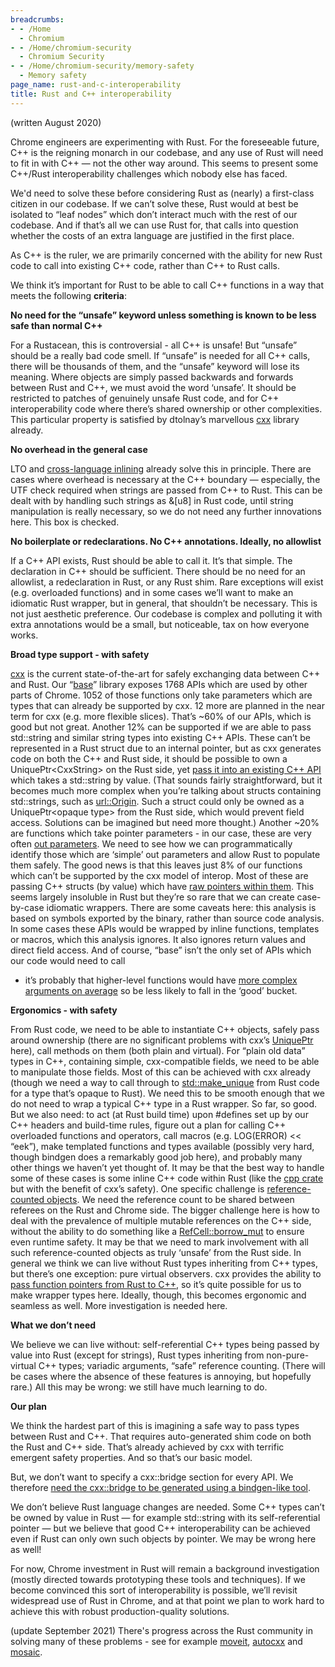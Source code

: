 ```yaml
---
breadcrumbs:
- - /Home
  - Chromium
- - /Home/chromium-security
  - Chromium Security
- - /Home/chromium-security/memory-safety
  - Memory safety
page_name: rust-and-c-interoperability
title: Rust and C++ interoperability
---
```


(written August 2020)

Chrome engineers are experimenting with Rust. For the foreseeable future, C++ is
the reigning monarch in our codebase, and any use of Rust will need to fit in
with C++ — not the other way around. This seems to present some C++/Rust
interoperability challenges which nobody else has faced.

We'd need to solve these before considering Rust as (nearly) a first-class
citizen in our codebase. If we can’t solve these, Rust would at best be isolated
to “leaf nodes” which don’t interact much with the rest of our codebase. And if
that’s all we can use Rust for, that calls into question whether the costs of an
extra language are justified in the first place.

As C++ is the ruler, we are primarily concerned with the ability for new Rust
code to call into existing C++ code, rather than C++ to Rust calls.

We think it’s important for Rust to be able to call C++ functions in a way that 
meets the following **criteria**:

**No need for the “unsafe” keyword unless something is known to be less safe than normal C++**

For a Rustacean, this is controversial - all C++ is unsafe! But “unsafe”
should be a really bad code smell. If “unsafe” is needed for all C++ calls,
there will be thousands of them, and the “unsafe” keyword will lose its
meaning. Where objects are simply passed backwards and forwards between Rust
and C++, we must avoid the word ‘unsafe’. It should be restricted to patches
of genuinely unsafe Rust code, and for C++ interoperability code where
there’s shared ownership or other complexities.
This particular property is satisfied by dtolnay’s marvellous
[cxx](https://github.com/dtolnay/cxx) library already.

**No overhead in the general case**

LTO and [cross-language
inlining](http://blog.llvm.org/2019/09/closing-gap-cross-language-lto-between.html)
already solve this in principle. There are cases where overhead is necessary
at the C++ boundary — especially, the UTF check required when strings are
passed from C++ to Rust. This can be dealt with by handling such strings as
&\[u8\] in Rust code, until string manipulation is really necessary, so we
do not need any further innovations here. This box is checked.

**No boilerplate or redeclarations. No C++ annotations. Ideally, no allowlist**

If a C++ API exists, Rust should be able to call it. It’s that simple. The
declaration in C++ should be sufficient. There should be no need for an
allowlist, a redeclaration in Rust, or any Rust shim. Rare exceptions will
exist (e.g. overloaded functions) and in some cases we’ll want to make an
idiomatic Rust wrapper, but in general, that shouldn’t be necessary.
This is not just aesthetic preference. Our codebase is complex and polluting
it with extra annotations would be a small, but noticeable, tax on how
everyone works.

**Broad type support - with safety**

[cxx](https://github.com/dtolnay/cxx) is the current state-of-the-art for
safely exchanging data between C++ and Rust. Our
“[base](https://source.chromium.org/chromium/chromium/src/+/HEAD:base/)”
library exposes 1768 APIs which are used by other parts of Chrome. 1052 of
those functions only take parameters which are types that can already be
supported by cxx. 12 more are planned in the near term for cxx (e.g. more
flexible slices).
That’s ~60% of our APIs, which is good but not great.
Another 12% can be supported if we are able to pass std::string and similar
string types into existing C++ APIs. These can’t be represented in a Rust
struct due to an internal pointer, but as cxx generates code on both the C++
and Rust side, it should be possible to own a UniquePtr&lt;CxxString&gt; on
the Rust side, yet [pass it into an existing C++
API](https://github.com/dtolnay/cxx/issues/250) which takes a std::string by
value.
(That sounds fairly straightforward, but it becomes much more complex when
you’re talking about structs containing std::strings, such as
[url::Origin](https://source.chromium.org/chromium/chromium/src/+/HEAD:url/origin.h;l=141?q=url::Origin&ss=chromium%2Fchromium%2Fsrc).
Such a struct could only be owned as a UniquePtr&lt;opaque type&gt; from the
Rust side, which would prevent field access. Solutions can be imagined but
need more thought.)
Another ~20% are functions which take pointer parameters - in our case,
these are very often [out
parameters](https://source.chromium.org/chromium/chromium/src/+/HEAD:base/rand_util.h;l=40?q=base::RandBytes&sq=).
We need to see how we can programmatically identify those which are ‘simple’
out parameters and allow Rust to populate them safely.
The good news is that this leaves just 8% of our functions which can’t be
supported by the cxx model of interop. Most of these are passing C++ structs
(by value) which have [raw pointers within
them](https://source.chromium.org/chromium/chromium/src/+/HEAD:base/memory/shared_memory_mapping.h;l=169?q=base::WritableSharedMemoryMapping).
This seems largely insoluble in Rust but they’re so rare that we can create
case-by-case idiomatic wrappers.
There are some caveats here: this analysis is based on symbols exported by
the binary, rather than source code analysis. In some cases these APIs would
be wrapped by inline functions, templates or macros, which this analysis
ignores. It also ignores return values and direct field access. And of
course, “base” isn’t the only set of APIs which our code would need to call
- it’s probably that higher-level functions would have [more complex
arguments on
average](https://source.chromium.org/chromium/chromium/src/+/HEAD:content/public/browser/render_frame_host.h;bpv=1;bpt=1;l=88?q=RenderFrameHost&gsn=RenderFrameHost&gs=kythe%3A%2F%2Fchromium.googlesource.com%2Fchromium%2Fsrc%3Flang%3Dc%252B%252B%3Fpath%3Dsrc%2Fcontent%2Fpublic%2Fbrowser%2Frender_frame_host.h%23G1w6QPBQL82Xkcn4l7LDpzClmBPa_c18lFVVZbHK5h0&gs=kythe%3A%2F%2Fchromium.googlesource.com%2Fchromium%2Fsrc%3Flang%3Dc%252B%252B%3Fpath%3Dsrc%2Fcontent%2Fpublic%2Fbrowser%2Fcontent_browser_client.h%23q1iJpNllgNKY5mVu_-89ZVL29Rk5wCUukrTj6kdjLOA&gs=kythe%3A%2F%2Fchromium.googlesource.com%2Fchromium%2Fsrc%3Flang%3Dc%252B%252B%3Fpath%3Dsrc%2Fcontent%2Fpublic%2Fbrowser%2Fnavigation_controller.h%23xJPcd1uTfK8sLQidlLN1nkzka5MM8UOqJQ-vd1RMLUI&gs=kythe%3A%2F%2Fchromium.googlesource.com%2Fchromium%2Fsrc%3Flang%3Dc%252B%252B%3Fpath%3Dsrc%2Fcontent%2Fpublic%2Fbrowser%2Fnavigation_handle.h%23Cla5SVTQ5b0yHjvdzazehvdZiPAwZPiL7hw9jGrMBMg&gs=kythe%3A%2F%2Fchromium.googlesource.com%2Fchromium%2Fsrc%3Flang%3Dc%252B%252B%3Fpath%3Dsrc%2Fcontent%2Fpublic%2Fbrowser%2Frender_frame_host.h%23RenderFrameHost%253Acontent%2523c%2523dhOuyZmgB2x&gs=kythe%3A%2F%2Fchromium.googlesource.com%2Fchromium%2Fsrc%3Flang%3Dc%252B%252B%3Fpath%3Dsrc%2Fcontent%2Fpublic%2Fbrowser%2Fweb_contents.h%23XrbufdRG9Y--Dfi3iq7WkPh30Aby0bBIixBApZ1fXG4&gs=kythe%3A%2F%2Fchromium.googlesource.com%2Fchromium%2Fsrc%3Flang%3Dc%252B%252B%3Fpath%3Dsrc%2Fcontent%2Fpublic%2Fbrowser%2Fweb_contents_delegate.h%23xPu14kaNu58lQUD_9A9MEXyxUFs8Jibf73XNjZze6zM&gs=kythe%3A%2F%2Fchromium.googlesource.com%2Fchromium%2Fsrc%3Flang%3Dc%252B%252B%3Fpath%3Dsrc%2Fcontent%2Fpublic%2Fbrowser%2Fweb_contents_observer.h%23Gc6rUNIeosEK0hOGxwCGtN3e4cQRlW1pbI9SJnAffaY&gs=kythe%3A%2F%2Fchromium.googlesource.com%2Fchromium%2Fsrc%3Flang%3Dc%252B%252B%3Fpath%3Dsrc%2Fcontent%2Fpublic%2Ftest%2Fcontent_browser_test_utils.h%23KxzkBqHDzmvePnTKOrHQpGDfOD2Oy4yWL0xQ17sxS7g&gs=kythe%3A%2F%2Fchromium.googlesource.com%2Fchromium%2Fsrc%3Flang%3Dc%252B%252B%3Fpath%3Dsrc%2Fcontent%2Fpublic%2Ftest%2Ftest_utils.h%23EVUuAhYNNhFIy0tQc4euuLdHh_H2gYKx6Cde5mGUDdw&gs=kythe%3A%2F%2Fchromium.googlesource.com%2Fchromium%2Fsrc%3Flang%3Dc%252B%252B%3Fpath%3Dsrc%2Fcontent%2Fshell%2Fbrowser%2Fshell_platform_delegate.h%23JlDkk2QY2af2K98dJC7keSobXw9Lm7Vvr2DnHqWQpGM&gs=kythe%3A%2F%2Fchromium.googlesource.com%2Fchromium%2Fsrc%3Flang%3Dc%252B%252B%3Fpath%3Dsrc%2Fcontent%2Fpublic%2Fbrowser%2Frender_frame_host.h%23_RceGKzxaDRVeDDFRGV34cgVys-lQ22yR_wwBOBzXkI&gs=kythe%3A%2F%2Fchromium.googlesource.com%2Fchromium%2Fsrc%3Flang%3Dc%252B%252B%3Fpath%3Dsrc%2Fchrome%2Fbrowser%2Fchromeos%2Flogin%2Ftest%2Fjs_checker.h%23r_Gj569ozVIUJq-1POIJ4-qqNaRvHC-N7_01P9qsSSc&gs=kythe%3A%2F%2Fchromium.googlesource.com%2Fchromium%2Fsrc%3Flang%3Dc%252B%252B%3Fpath%3Dsrc%2Fchrome%2Fbrowser%2Ftask_manager%2Fproviders%2Fweb_contents%2Fweb_contents_task_provider.h%23m8QtJrZjgtNRJveh4olsmT3NIvAFrJmS62j1jaLIjVk&gs=kythe%3A%2F%2Fchromium.googlesource.com%2Fchromium%2Fsrc%3Flang%3Dc%252B%252B%3Fpath%3Dsrc%2Fchrome%2Fbrowser%2Fui%2Fexclusive_access%2Ffullscreen_controller.h%232v5FtWIP5lic0jku3uPv0aA35WhmxS5zkZ32A3UXfsc&gs=kythe%3A%2F%2Fchromium.googlesource.com%2Fchromium%2Fsrc%3Flang%3Dc%252B%252B%3Fpath%3Dsrc%2Fcomponents%2Fblocked_content%2Fpopup_blocker_tab_helper.h%23ZAwLD36-n3HV1_IIGmPbytosIMmfek4iFBO1CLfnwAI&gs=kythe%3A%2F%2Fchromium.googlesource.com%2Fchromium%2Fsrc%3Flang%3Dc%252B%252B%3Fpath%3Dsrc%2Fcomponents%2Fpage_load_metrics%2Fbrowser%2Fobservers%2Flargest_contentful_paint_handler.h%23MGktmDqVePSQ5i5YsOaSyZQO_PsptqLzf_yMxl4Dyuk&gs=kythe%3A%2F%2Fchromium.googlesource.com%2Fchromium%2Fsrc%3Flang%3Dc%252B%252B%3Fpath%3Dsrc%2Fcomponents%2Fpage_load_metrics%2Fbrowser%2Fpage_load_metrics_observer.h%23lb9A7wZugxQD54-kaHBU9xBztc_qtW0v7d_yxHFitMo&gs=kythe%3A%2F%2Fchromium.googlesource.com%2Fchromium%2Fsrc%3Flang%3Dc%252B%252B%3Fpath%3Dsrc%2Fcomponents%2Fperformance_manager%2Fpublic%2Fperformance_manager.h%237RnPbKgruVz8UTqkRkQA5AJD6a87ucr-9eRsxXEQR_U&gs=kythe%3A%2F%2Fchromium.googlesource.com%2Fchromium%2Fsrc%3Flang%3Dc%252B%252B%3Fpath%3Dsrc%2Fcomponents%2Fsubresource_filter%2Fcontent%2Fbrowser%2Fsubresource_filter_observer.h%23TXHYSiScLwmoB1m4zPDJABkqvxFdAWfy1Ex2IFX_daM&gs=kythe%3A%2F%2Fchromium.googlesource.com%2Fchromium%2Fsrc%3Flang%3Dc%252B%252B%3Fpath%3Dsrc%2Fcontent%2Fbrowser%2Fcontent_index%2Fcontent_index_service_impl.h%23MhjsqAeDxF0FYJo_wllpmTcv6tuLPn_nPnwDJtbrGzs&gs=kythe%3A%2F%2Fchromium.googlesource.com%2Fchromium%2Fsrc%3Flang%3Dc%252B%252B%3Fpath%3Dsrc%2Fcontent%2Fpublic%2Fbrowser%2Frender_document_host_user_data.h%23QFc-GZRe6mkj2fUPpd_OOzdlMfR9TPXA7kdFH2P0y0c&gs=kythe%3A%2F%2Fchromium.googlesource.com%2Fchromium%2Fsrc%3Flang%3Dc%252B%252B%3Fpath%3Dsrc%2Fcontent%2Fpublic%2Fbrowser%2Frender_frame_host.h%23RenderFrameHost%253Acontent%2523c%2523bJIWE93K2Uw&gs=kythe%3A%2F%2Fchromium.googlesource.com%2Fchromium%2Fsrc%3Flang%3Dc%252B%252B%3Fpath%3Dsrc%2Fcontent%2Fpublic%2Fbrowser%2Frender_view_host.h%23j-yNEITJJhL9H_N7SAWIFM00eSi9Do5KqVHnnw6-wYY&gs=kythe%3A%2F%2Fchromium.googlesource.com%2Fchromium%2Fsrc%3Flang%3Dc%252B%252B%3Fpath%3Dsrc%2Fcontent%2Fpublic%2Ftest%2Fnavigation_simulator.h%23LdLUS0zBCndDaYelBCIrAtQAP5CjgrKoBWc4UkaDpPE&gs=kythe%3A%2F%2Fchromium.googlesource.com%2Fchromium%2Fsrc%3Flang%3Dc%252B%252B%3Fpath%3Dsrc%2Fextensions%2Fbrowser%2Fapp_window%2Fapp_window.h%23cLpWpVzgBXk0gZyi-2THfz57SRACA-LHUveF0YbUgCg&gs=kythe%3A%2F%2Fchromium.googlesource.com%2Fchromium%2Fsrc%3Flang%3Dc%252B%252B%3Fpath%3Dsrc%2Fextensions%2Fbrowser%2Fextension_function.h%23_Ogl2-DYz2iqCw9dhPLcqQwcXfV194_P3uWT2Fnkj-4&gs=kythe%3A%2F%2Fchromium.googlesource.com%2Fchromium%2Fsrc%3Flang%3Dc%252B%252B%3Fpath%3Dsrc%2Fextensions%2Fbrowser%2Fprocess_manager.h%23fdDKt3wBoBo8B9ujQiKlNlTWllc9d6Nucx_LH5PyFg4&gs=kythe%3A%2F%2Fchromium.googlesource.com%2Fchromium%2Fsrc%3Flang%3Dc%252B%252B%3Fpath%3Dsrc%2Fchrome%2Fbrowser%2Fbanners%2Fapp_banner_manager.h%236njZ8hjl2ANDhn7cc2_h2Obhvi0hty24_cozfCfXvP4&gs=kythe%3A%2F%2Fchromium.googlesource.com%2Fchromium%2Fsrc%3Flang%3Dc%252B%252B%3Fpath%3Dsrc%2Fchrome%2Fbrowser%2Fdevtools%2Fdevtools_window.h%23UvVTsinMZfkvO_28gCFM_S742snUFO4dF9lUEBCOOzA&gs=kythe%3A%2F%2Fchromium.googlesource.com%2Fchromium%2Fsrc%3Flang%3Dc%252B%252B%3Fpath%3Dsrc%2Fchrome%2Fbrowser%2Fui%2Fsearch%2Flocal_ntp_test_utils.h%23MFOhcxTDmwcb9ct68b2WSzYF6YDjdalt24KDHCBega8&gs=kythe%3A%2F%2Fchromium.googlesource.com%2Fchromium%2Fsrc%3Flang%3Dc%252B%252B%3Fpath%3Dsrc%2Fcomponents%2Fautofill%2Fcontent%2Fbrowser%2Fcontent_autofill_driver_factory.h%232_1CXjN2hUKgzzlJeHBUY-03W_tFo-iunU62bByBM6s&gs=kythe%3A%2F%2Fchromium.googlesource.com%2Fchromium%2Fsrc%3Flang%3Dc%252B%252B%3Fpath%3Dsrc%2Fcomponents%2Fpage_load_metrics%2Fbrowser%2Fobservers%2Fpage_load_metrics_observer_tester.h%23ek2Ilzd8IEKzZMxB7pfXiVtl3hub7QKlESaQXb9wefE&gs=kythe%3A%2F%2Fchromium.googlesource.com%2Fchromium%2Fsrc%3Flang%3Dc%252B%252B%3Fpath%3Dsrc%2Fcomponents%2Fpayments%2Fcontent%2Fpayment_app_factory.h%23UXMzp2clHfiq_I9jqU5EYPV35LFAS4Qeb30UgiYYmPM&gs=kythe%3A%2F%2Fchromium.googlesource.com%2Fchromium%2Fsrc%3Flang%3Dc%252B%252B%3Fpath%3Dsrc%2Fcontent%2Fbrowser%2Fweb_contents%2Fweb_contents_impl.h%23bGo7lh_Cz-AMlV0vnrg7N1hekIc2k69yWIXNjppwLvM&gs=kythe%3A%2F%2Fchromium.googlesource.com%2Fchromium%2Fsrc%3Flang%3Dc%252B%252B%3Fpath%3Dsrc%2Fcontent%2Fpublic%2Fbrowser%2Fdevtools_agent_host.h%23MVlcGNudSwRbhwAb7qjmDJ5EIF5RuWjJo6dcUqHEdwE&gs=kythe%3A%2F%2Fchromium.googlesource.com%2Fchromium%2Fsrc%3Flang%3Dc%252B%252B%3Fpath%3Dsrc%2Fcontent%2Fpublic%2Fbrowser%2Fdevtools_manager_delegate.h%23fUonhxAGMNCMCnWgzJszvsBnMePO8z2cucV5m0H1gig&gs=kythe%3A%2F%2Fchromium.googlesource.com%2Fchromium%2Fsrc%3Flang%3Dc%252B%252B%3Fpath%3Dsrc%2Fcontent%2Fpublic%2Fbrowser%2Fmedia_player_id.h%237GEQk0IkYgezyBz93D_esGwqUhoYfor4M2JjgzOkHKY&gs=kythe%3A%2F%2Fchromium.googlesource.com%2Fchromium%2Fsrc%3Flang%3Dc%252B%252B%3Fpath%3Dsrc%2Fcontent%2Fpublic%2Fbrowser%2Fweb_ui_controller.h%23iktvwQuWbLO8hlEAR-DJYt9o0xju62S_9nfg7R7j2Kc&gs=kythe%3A%2F%2Fchromium.googlesource.com%2Fchromium%2Fsrc%3Flang%3Dc%252B%252B%3Fpath%3Dsrc%2Fcontent%2Fpublic%2Ftest%2Fweb_contents_tester.h%23zPltnaBNY45XLxRyREmM8T-NumTILcwnWNRC8FiI-ug&gs=kythe%3A%2F%2Fchromium.googlesource.com%2Fchromium%2Fsrc%3Flang%3Dc%252B%252B%3Fpath%3Dsrc%2Fchrome%2Ftest%2Fpayments%2Fpayment_request_platform_browsertest_base.h%23H2AtSVUS0Q9k7jDXyRtrFB1Po_9evqkWUVvvo7NB6oM&gs=kythe%3A%2F%2Fchromium.googlesource.com%2Fchromium%2Fsrc%3Flang%3Dc%252B%252B%3Fpath%3Dsrc%2Fcomponents%2Fautofill%2Fcore%2Fbrowser%2Fautofill_client.h%2356w8agBOZjtRclF5Wfl-QJmO500HiS1mPke0i1kt91s&gs=kythe%3A%2F%2Fchromium.googlesource.com%2Fchromium%2Fsrc%3Flang%3Dc%252B%252B%3Fpath%3Dsrc%2Fcomponents%2Fpermissions%2Fpermission_request_id.h%23TutwfaiAmQOM6OkwwuX-_Hdp-H4pq5HSE0N5mqrhrxg&gs=kythe%3A%2F%2Fchromium.googlesource.com%2Fchromium%2Fsrc%3Flang%3Dc%252B%252B%3Fpath%3Dsrc%2Fcontent%2Fbrowser%2Fmedia%2Fforwarding_audio_stream_factory.h%23KgICheBanWRA3eZKFVxi-8bxZCOO4ujLJ-uUMvvordk&gs=kythe%3A%2F%2Fchromium.googlesource.com%2Fchromium%2Fsrc%3Flang%3Dc%252B%252B%3Fpath%3Dsrc%2Fcontent%2Fbrowser%2Frenderer_host%2Fmedia%2Frender_frame_audio_output_stream_factory.h%23kXXZI4k7E_bVhhmyaIbCYnCIOsddZlredLwzqVUEl14&gs=kythe%3A%2F%2Fchromium.googlesource.com%2Fchromium%2Fsrc%3Flang%3Dc%252B%252B%3Fpath%3Dsrc%2Fcontent%2Fbrowser%2Frenderer_host%2Frender_widget_host_owner_delegate.h%23KEHWC06-LjLVJcNPotW9smK0WoGIjQcjFcs3m6c3Jdw&gs=kythe%3A%2F%2Fchromium.googlesource.com%2Fchromium%2Fsrc%3Flang%3Dc%252B%252B%3Fpath%3Dsrc%2Fcontent%2Fpublic%2Fbrowser%2Fback_forward_cache.h%23KU6Chs-FixtEn-uy4ELETeGq_e5amqVQ51_xw8jmwP4&gs=kythe%3A%2F%2Fchromium.googlesource.com%2Fchromium%2Fsrc%3Flang%3Dc%252B%252B%3Fpath%3Dsrc%2Fextensions%2Fbrowser%2Fextension_function_dispatcher.h%23NlU0-Xo74M-G5-Eq_D2VfP9PAf4UX6pBv8o202lwdR8&gs=kythe%3A%2F%2Fchromium.googlesource.com%2Fchromium%2Fsrc%3Flang%3Dc%252B%252B%3Fpath%3Dsrc%2Fextensions%2Fbrowser%2Fprocess_manager_observer.h%23ypSAGYvQtRkkYdE3rjreepcXMaKO7JxH13lwLq6DGKQ)
so be less likely to fall in the ‘good’ bucket.

**Ergonomics - with safety**

From Rust code, we need to be able to instantiate C++ objects, safely pass
around ownership (there are no significant problems with cxx’s
[UniquePtr](https://docs.rs/cxx/0.3.4/cxx/struct.UniquePtr.html) here), call
methods on them (both plain and virtual). For “plain old data” types in C++,
containing simple, cxx-compatible fields, we need to be able to manipulate
those fields. Most of this can be achieved with cxx already (though we need
a way to call through to
[std::make_unique](https://github.com/dtolnay/cxx/issues/228) from Rust code
for a type that’s opaque to Rust).
We need this to be smooth enough that we do not need to wrap a typical C++
type in a Rust wrapper.
So far, so good. But we also need: to act (at Rust build time) upon #defines
set up by our C++ headers and build-time rules, figure out a plan for
calling C++ overloaded functions and operators, call macros (e.g. LOG(ERROR)
&lt;&lt; “eek”), make templated functions and types available (possibly very
hard, though bindgen does a remarkably good job here), and probably many
other things we haven’t yet thought of.
It may be that the best way to handle some of these cases is some inline C++
code within Rust (like the [cpp crate](https://crates.io/crates/cpp) but
with the benefit of cxx’s safety).
One specific challenge is [reference-counted
objects](https://source.chromium.org/chromium/chromium/src/+/HEAD:base/memory/scoped_refptr.h;l=175?q=scoped_refptr).
We need the reference count to be shared between referees on the Rust and
Chrome side. The bigger challenge here is how to deal with the prevalence of
multiple mutable references on the C++ side, without the ability to do
something like a
[RefCell::borrow_mut](https://doc.rust-lang.org/std/cell/struct.RefCell.html#method.borrow_mut)
to ensure even runtime safety. It may be that we need to mark involvement
with all such reference-counted objects as truly ‘unsafe’ from the Rust
side.
In general we think we can live without Rust types inheriting from C++
types, but there’s one exception: pure virtual observers. cxx provides the
ability to [pass function pointers from Rust to
C++](https://github.com/dtolnay/cxx#builtin-types), so it’s quite possible
for us to make wrapper types here. Ideally, though, this becomes ergonomic
and seamless as well. More investigation is needed here.

**What we don’t need**

We believe we can live without: self-referential C++ types being passed by value
into Rust (except for strings), Rust types inheriting from non-pure-virtual C++
types; variadic arguments, “safe” reference counting. (There will be cases where
the absence of these features is annoying, but hopefully rare.) All this may be
wrong: we still have much learning to do.

**Our plan**

We think the hardest part of this is imagining a safe way to pass types between
Rust and C++. That requires auto-generated shim code on both the Rust and C++
side. That’s already achieved by cxx with terrific emergent safety properties.
And so that’s our basic model.

But, we don’t want to specify a cxx::bridge section for every API. We therefore
[need the cxx::bridge to be generated using a bindgen-like
tool](https://github.com/dtolnay/cxx/issues/235).

We don’t believe Rust language changes are needed. Some C++ types can’t be owned
by value in Rust — for example std::string with its self-referential pointer —
but we believe that good C++ interoperability can be achieved even if Rust can
only own such objects by pointer. We may be wrong here as well!

For now, Chrome investment in Rust will remain a background investigation
(mostly directed towards prototyping these tools and techniques). If we become
convinced this sort of interoperability is possible, we’ll revisit widespread
use of Rust in Chrome, and at that point we plan to work hard to achieve this
with robust production-quality solutions.

(update September 2021) There's progress across the Rust community in solving
many of these problems - see for example
[moveit](https://crates.io/crates/moveit),
[autocxx](https://crates.io/crates/autocxx) and
[mosaic](https://github.com/google/mosaic/).
